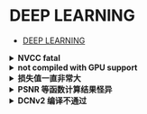 # DEEP LEARNING

- [DEEP LEARNING](#deep-learning)

<details>
<summary><b>NVCC fatal</b></summary>

首先用 `nvcc -V` 查看，发现不是想要的 10.1 版本。注意，这和 `nvidia-smi` 查看的可能不一致，前者才是真实的。

编辑变量：`vim ~/.bashrc` ，加入以下内容：

```bash
export PATH="/usr/local/cuda-10.1/bin:$PATH"
export LD_LIBRARY_PATH="/usr/lcoal/cuda-10.1/lib64:$LD_LIBRARY_PATH"
```

最后 `source ~/.bashrc` 即可。

</details>

<details>
<summary><b>not compiled with GPU support</b></summary>

可以用 PT 官网提供的 pip 安装指令安装。注意指定 CUDA 版本号。例如：

```bash
pip install torch==1.6.0+cu101 torchvision==0.7.0+cu101 -f https://download.pytorch.org/whl/torch_stable.html
````

或用 `conda install pytorch torchvision cudatoolkit=10.1 -c pytorch` 来安装。

如果提示 NVIDIA driver 太老，安装支持当前 CUDA 的最新 driver 即可（参见 NVIDIA 博文），不要轻易动 CUDA。

[【知乎某 up】](https://zhuanlan.zhihu.com/p/93278639)

</details>

<details>
<summary><b>损失值一直非常大</b></summary>

- 最后一层不加激活函数。
- 对于深层网路，residual 很重要。

</details>

<details>
<summary><b>PSNR 等函数计算结果怪异</b></summary>

输入图像数据类型为`np.uint8`。自写程序未将数据类型转换为 FLOAT，而是直接进行了计算。

例如，在计算 $100-200=-100$ 时，会得到 `+156`，显然是不对的。

</details>

<details>
<summary><b>DCNv2 编译不通过</b></summary>

不兼容高版本 PT。解决方法参见 [issue](https://github.com/open-mmlab/mmediting/issues/84)。

</details>

